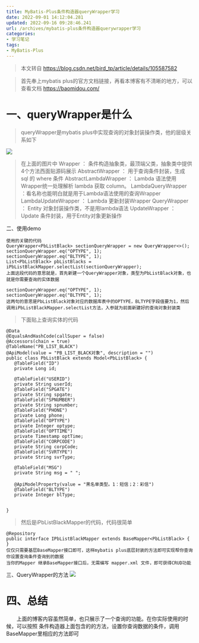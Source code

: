 ```yaml
---
title: MyBatis-Plus条件构造器queryWrapper学习
date: 2022-09-01 14:12:04.281
updated: 2022-09-16 09:28:46.241
url: /archives/mybatis-plus条件构造器querywrapper学习
categories: 
- 学习笔记
tags: 
- MyBatis-Plus
---
```


>本文转自 https://blog.csdn.net/bird_tp/article/details/105587582

>首先奉上mybatis plus的官方文档链接，再看本博客有不清晰的地方，可以查看文档 https://baomidou.com/

# 一、queryWrapper是什么
>queryWrapper是mybatis plus中实现查询的对象封装操作类，他的层级关系如下

![](https://cdn.staticaly.com/gh/yuanwangshijie/pictures@main/2022-09-10-00:09:07.webp)

> 在上面的图片中
> Wrapper ： 条件构造抽象类，最顶端父类，抽象类中提供4个方法西面贴源码展示
> AbstractWrapper ： 用于查询条件封装，生成 sql 的 where 条件
> AbstractLambdaWrapper ： Lambda 语法使用 Wrapper统一处理解析 lambda 获取 column。
> LambdaQueryWrapper ：看名称也能明白就是用于Lambda语法使用的查询Wrapper
> LambdaUpdateWrapper ： Lambda 更新封装Wrapper
> QueryWrapper ： Entity 对象封装操作类，不是用lambda语法
> UpdateWrapper ： Update 条件封装，用于Entity对象更新操作

二、使用demo

```
使用的关键的代码
QueryWrapper<PbListBlack> sectionQueryWrapper = new QueryWrapper<>();
sectionQueryWrapper.eq("OPTYPE", 1);
sectionQueryWrapper.eq("BLTYPE", 1);
List<PbListBlack> pbListBlacks = iPbListBlackMapper.selectList(sectionQueryWrapper);
上面这段代码的意思就是，首先新建一个QueryWrapper对象，类型为PbListBlack对象，也就是你需要查询的实体数据
```

```
sectionQueryWrapper.eq("OPTYPE", 1);
sectionQueryWrapper.eq("BLTYPE", 1);
这两句的意思是PbListBlack对象对应的数据库表中的OPTYPE，BLTYPE字段值要为1，然后调用iPbListBlackMapper.selectList方法，入参就为前面新建好的查询对象封装类
```
>下面贴上查询实体的代码
```
@Data
@EqualsAndHashCode(callSuper = false)
@Accessors(chain = true)
@TableName("PB_LIST_BLACK")
@ApiModel(value = "PB_LIST_BLACK对象", description = "")
public class PbListBlack extends Model<PbListBlack> {
   @TableField("ID")
   private Long id;

   @TableField("USERID")
   private String userId;
   @TableField("SPGATE")
   private String spgate;
   @TableField("SPNUMBER")
   private String spnumber;
   @TableField("PHONE")
   private Long phone;
   @TableField("OPTYPE")
   private Integer optype;
   @TableField("OPTTIME")
   private Timestamp optTime;
   @TableField("CORPCODE")
   private String corpCode;
   @TableField("SVRTYPE")
   private String svrType;

   @TableField("MSG")
   private String msg = " ";

   @ApiModelProperty(value = "黑名单类型。1：短信；2：彩信")
   @TableField("BLTYPE")
   private Integer blType;


}
```

>然后是iPbListBlackMapper的代码，代码很简单
```
@Repository
public interface IPbListBlackMapper extends BaseMapper<PbListBlack> {
}
仅仅只需要基层BaseMapper接口即可，这样mybatis plus底层封装的方法即可实现帮你查询你设置查询条件查询到的数据
当你的Mapper 继承BaseMapper接口后，无需编写 mapper.xml 文件，即可获得CRUD功能
```

三、QueryWrapper的方法
![](https://cdn.staticaly.com/gh/yuanwangshijie/pictures@main/2022-09-10-00:08:47.webp)

# 四、总结
&emsp;&emsp;上面的博客内容虽然简单，也只展示了一个查询的功能。在你实际使用的时候，可以按照  条件构造器上面包含的的方法，设置你查询数据的条件，调用BaseMapper里相应的方法即可